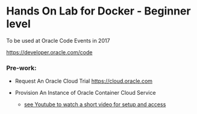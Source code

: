 # Hands On Lab for Docker - Beginner level

To be used at Oracle Code Events in 2017

https://developer.oracle.com/code

### Pre-work:


* Request An Oracle Cloud Trial https://cloud.oracle.com

* Provision An Instance of Oracle Container Cloud Service

    * [see Youtube to watch a short video for setup and access](https://youtu.be/l3H-oMRcrGo) 

